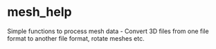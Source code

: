 # mesh_help
Simple functions to process mesh data - Convert 3D files from one file format to another file format, rotate meshes etc.
